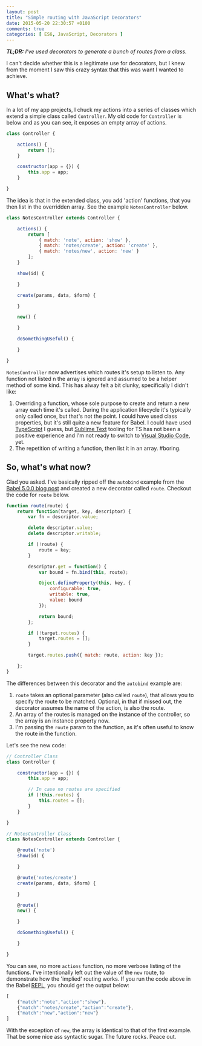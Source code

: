 ```yaml
---
layout: post
title: "Simple routing with JavaScript Decorators"
date: 2015-05-20 22:30:57 +0100
comments: true
categories: [ ES6, JavaScript, Decorators ]
---
```


___TL;DR:__ I've used decorators to generate a bunch of routes from a class._

I can't decide whether this is a legitimate use for decorators, but I knew from the moment I saw this crazy syntax that this was want I wanted to achieve.

<!-- More -->

## What's what?

In a lot of my app projects, I chuck my actions into a series of classes which extend a simple class called `Controller`. My old code for `Controller` is below and as you can see, it exposes an empty array of actions.

``` javascript
class Controller {

	actions() {
		return [];
	}

	constructor(app = {}) {
		this.app = app;
	}

}
```

The idea is that in the extended class, you add 'action' functions, that you then list in the overridden array. See the example `NotesController` below.

``` javascript
class NotesController extends Controller {

	actions() {
		return [
			{ match: 'note', action: 'show' },
			{ match: 'notes/create', action: 'create' },
			{ match: 'notes/new', action: 'new' }
		];
	}

	show(id) {

	}

	create(params, data, $form) {

	}

	new() {

	}

	doSomethingUseful() {

	}

}
```

`NotesController` now advertises which routes it's setup to listen to. Any function not listed n the array is ignored and assumed to be a helper method of some kind. This has alway felt a bit clunky, specifically I didn't like:

1. Overriding a function, whose sole purpose to create and return a new array each time it's called. During the application lifecycle it's typically only called once, but that's not the point. I could have used class properties, but it's still quite a new feature for Babel. I could have used [TypeScript](http://www.typescriptlang.org/) I guess, but [Sublime Text](http://www.sublimetext.com/3) tooling for TS has not been a positive experience and I'm not ready to switch to [Visual Studio Code](https://code.visualstudio.com/), yet.
2. The repetition of writing a function, then list it in an array. #boring.

## So, what's what now?

Glad you asked. I've basically ripped off the `autobind` example from the [Babel 5.0.0 blog post](http://babeljs.io/blog/2015/03/31/5.0.0/#stage-1:-decorators) and created  a new decorator called `route`. Checkout the code for `route` below.

``` javascript
function route(route) {
	return function(target, key, descriptor) {
		var fn = descriptor.value;

		delete descriptor.value;
		delete descriptor.writable;

		if (!route) {
			route = key;
		}

		descriptor.get = function() {
			var bound = fn.bind(this, route);

			Object.defineProperty(this, key, {
				configurable: true,
				writable: true,
				value: bound
			});

			return bound;
		};

		if (!target.routes) {
			target.routes = [];
		}

		target.routes.push({ match: route, action: key });

	};
}
```

The differences between this decorator and the `autobind` example are:

1. `route` takes an optional parameter (also called `route`), that allows you to specify the route to be matched. Optional, in that if missed out, the decorator assumes the name of the action, is also the route.
2. An array of the routes is managed on the instance of the controller, so the array is an instance property now.
3. I'm passing the `route` param to the function, as it's often useful to know the route in the function.

Let's see the new code:

``` javascript
// Controller Class
class Controller {

	constructor(app = {}) {
		this.app = app;

		// In case no routes are specified
		if (!this.routes) {
			this.routes = [];
		}
	}

}

// NotesController Class
class NotesController extends Controller {

	@route('note')
	show(id) {

	}

	@route('notes/create')
	create(params, data, $form) {

	}

	@route()
	new() {

	}

	doSomethingUseful() {

	}

}
```

You can see, no more `actions` function, no more verbose listing of the functions. I've intentionally left out the value of the `new` route, to demonstrate how the 'implied' routing works. If you run the code above in the Babel [REPL](http://babeljs.io/repl/#?experimental=true&evaluate=true&loose=false&spec=false&code=function%20route\(route\)%20%7B%0A%09return%20function\(target%2C%20key%2C%20descriptor\)%20%7B%0A%09%09var%20fn%20%3D%20descriptor.value%3B%0A%0A%09%09delete%20descriptor.value%3B%0A%09%09delete%20descriptor.writable%3B%0A%0A%09%09if%20\(!route\)%20%7B%0A%09%09%09route%20%3D%20key%3B%0A%09%09%7D%0A%0A%09%09descriptor.get%20%3D%20function\(\)%20%7B%0A%09%09%09var%20bound%20%3D%20fn.bind\(this%2C%20route\)%3B%0A%0A%09%09%09Object.defineProperty\(this%2C%20key%2C%20%7B%0A%09%09%09%09configurable%3A%20true%2C%0A%09%09%09%09writable%3A%20true%2C%0A%09%09%09%09value%3A%20bound%0A%09%09%09%7D\)%3B%0A%0A%09%09%09return%20bound%3B%0A%09%09%7D%3B%0A%0A%09%09if%20\(!target.routes\)%20%7B%0A%09%09%09target.routes%20%3D%20%5B%5D%3B%0A%09%09%7D%0A%0A%09%09target.routes.push\(%7B%20match%3A%20route%2C%20action%3A%20key%20%7D\)%3B%0A%0A%09%7D%3B%0A%7D%0A%0Aclass%20Controller%20%7B%0A%0A%09constructor\(app%20%3D%20%7B%7D\)%20%7B%0A%09%09this.app%20%3D%20app%3B%0A%0A%09%09if%20\(!this.routes\)%20%7B%0A%09%09%09this.routes%20%3D%20%5B%5D%3B%0A%09%09%7D%0A%09%7D%0A%0A%7D%0A%0A%2F%2F%20NotesController%20Class%0Aclass%20NotesController%20extends%20Controller%20%7B%0A%0A%09%40route\('note'\)%0A%09show\(id\)%20%7B%0A%0A%09%7D%0A%0A%09%40route\('notes%2Fcreate'\)%0A%09create\(params%2C%20data%2C%20%24form\)%20%7B%0A%0A%09%7D%0A%0A%09%40route\(\)%0A%09new\(\)%20%7B%0A%0A%09%7D%0A%09%0A%09doSomethingUseful\(\)%20%7B%0A%09%0A%09%7D%0A%0A%7D%0A%0Aconsole.log\(new%20NotesController\(\).routes\)), you should get the output below:

``` javascript
[
	{"match":"note","action":"show"},
	{"match":"notes/create","action":"create"},
	{"match":"new","action":"new"}
]
```

With the exception of `new`, the array is identical to that of the first example. That be some nice ass syntactic sugar. The future rocks. Peace out.

